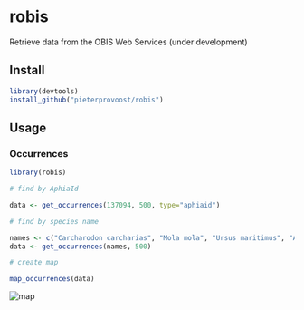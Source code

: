 # robis

Retrieve data from the OBIS Web Services (under development)

## Install

```R
library(devtools)
install_github("pieterprovoost/robis")
```

## Usage
### Occurrences

```R
library(robis)

# find by AphiaId

data <- get_occurrences(137094, 500, type="aphiaid")

# find by species name

names <- c("Carcharodon carcharias", "Mola mola", "Ursus maritimus", "Aptenodytes forsteri")
data <- get_occurrences(names, 500)

# create map

map_occurrences(data)
```

![map](https://raw.githubusercontent.com/pieterprovoost/robis/master/map.png)
